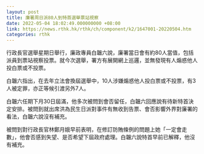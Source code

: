 ```yaml
---
layout: post
title: 廉署周日派80人到特首選舉票站視察
date: 2022-05-04 18:02:49.000000000 +08:00
link: https://news.rthk.hk/rthk/ch/component/k2/1647001-20220504.htm
categories: rthk
---
```


行政長官選舉星期日舉行，廉政專員白韞六說，廉署當日會有約80人當值，包括派員到票站視察投票。就今次選舉，署方有展開網上巡邏，並無發現有人煽惑他人投白票或不投票。

白韞六指出，在去年立法會換屆選舉中，10人涉嫌煽惑他人投白票或不投票，有3人被定罪，亦正等候引渡另外7人。

白韞六任期下月30日屆滿，他多次被問到會否留任，白韞六回應說有待新特首決定安排。被問到就出席洪為民生日派對事件有無收到告票、會否影響外界對廉署的看法，白韞六說沒有補充。

被問到對行政長官林鄭月娥早前表明，在修訂防賄條例的問題上她「一定會走數」，他會否感到失望、是否希望下屆政府處理。白韞六說特首早前已解釋，他沒有補充。
